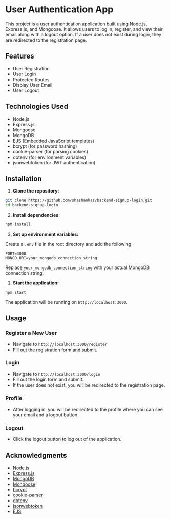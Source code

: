 # User Authentication App

This project is a user authentication application built using Node.js, Express.js, and Mongoose. It allows users to log in, register, and view their email along with a logout option. If a user does not exist during login, they are redirected to the registration page. 

## Features

- User Registration
- User Login
- Protected Routes
- Display User Email
- User Logout

## Technologies Used

- Node.js
- Express.js
- Mongoose
- MongoDB
- EJS (Embedded JavaScript templates)
- bcrypt (for password hashing)
- cookie-parser (for parsing cookies)
- dotenv (for environment variables)
- jsonwebtoken (for JWT authentication)

## Installation

1. **Clone the repository:**

```bash
git clone https://github.com/shashankaz/backend-signup-login.git
cd backend-signup-login
```

2. **Install dependencies:**

```bash
npm install
```

3. **Set up environment variables:**

Create a `.env` file in the root directory and add the following:

```
PORT=3000
MONGO_URI=your_mongodb_connection_string
```

Replace `your_mongodb_connection_string` with your actual MongoDB connection string.

1. **Start the application:**

```bash
npm start
```

The application will be running on `http://localhost:3000`.

## Usage

### Register a New User

- Navigate to `http://localhost:3000/register`
- Fill out the registration form and submit.

### Login

- Navigate to `http://localhost:3000/login`
- Fill out the login form and submit.
- If the user does not exist, you will be redirected to the registration page.

### Profile

- After logging in, you will be redirected to the profile where you can see your email and a logout button.

### Logout

- Click the logout button to log out of the application.

## Acknowledgments

- [Node.js](https://nodejs.org/)
- [Express.js](https://expressjs.com/)
- [MongoDB](https://www.mongodb.com/)
- [Mongoose](https://mongoosejs.com/)
- [bcrypt](https://www.npmjs.com/package/bcrypt)
- [cookie-parser](https://www.npmjs.com/package/cookie-parser)
- [dotenv](https://www.npmjs.com/package/dotenv)
- [jsonwebtoken](https://www.npmjs.com/package/jsonwebtoken)
- [EJS](https://ejs.co/)